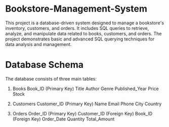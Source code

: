# Bookstore-Management-System
This project is a database-driven system designed to manage a bookstore's inventory, customers, and orders. It includes SQL queries to retrieve, analyze, and manipulate data related to books, customers, and orders. The project demonstrates basic and advanced SQL querying techniques for data analysis and management.

# Database Schema
The database consists of three main tables:

1. Books
Book_ID (Primary Key)
Title
Author
Genre
Published_Year
Price
Stock

2. Customers
Customer_ID (Primary Key)
Name
Email
Phone
City
Country

3. Orders
Order_ID (Primary Key)
Customer_ID (Foreign Key)
Book_ID (Foreign Key)
Order_Date
Quantity
Total_Amount
